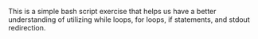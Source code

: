 This is a simple bash script exercise that helps us have a better understanding of utilizing while loops, for loops, if statements, and stdout redirection.
